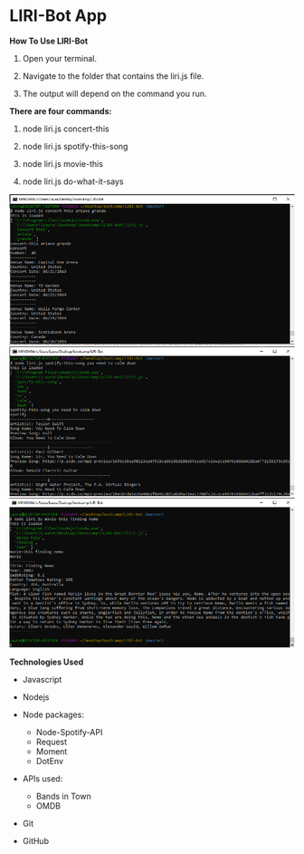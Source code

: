 # LIRI-Bot App

**How To Use LIRI-Bot**

1. Open your terminal.

2. Navigate to the folder that contains the liri.js file.

3. The output will depend on the command you run.

**There are four commands:** 

1. node liri.js concert-this

2. node liri.js spotify-this-song

3. node liri.js movie-this

4. node liri.js do-what-it-says

![LIRI-Bot](assets/images/concert-this.PNG)
![LIRI-Bot](assets/images/spotify-this-song.PNG)
![LIRI-Bot](assets/images/movie-this.png)

**Technologies Used**

- Javascript

- Nodejs

- Node packages:
    - Node-Spotify-API
    - Request
    - Moment
    - DotEnv

- APIs used:
    - Bands in Town
    - OMDB

- Git

- GitHub
